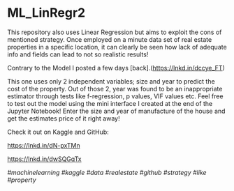 # ML_LinRegr2
This repository also uses Linear Regression but aims to exploit the cons of mentioned strategy. Once employed on a minute data set of real estate properties in a specific location, it can clearly be seen how lack of adequate info and fields can lead to not so realistic results!

Contrary to the Model I posted a few days [back].(https://lnkd.in/dccye_FT)

This one uses only 2 independent variables; size and year to predict the cost of the property. Out of those 2, year was found to be an inappropriate estimator through tests like f-regression, p values, VIF values etc. Feel free to test out the model using the mini interface I created at the end of the Jupyter Notebook! Enter the size and year of manufacture of the house and get the estimates price of it right away!

Check it out on Kaggle and GitHub:

https://lnkd.in/dN-pxTMn

https://lnkd.in/dwSQGqTx

_*#machinelearning  #kaggle  #data  #realestate  #github  #strategy  #like  #property*_

